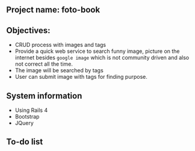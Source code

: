 ## Project name: foto-book ##
## Objectives: ##
- CRUD process with images and tags
- Provide a quick web service to search funny image, picture on the internet
  besides `google image` which is not community driven and also not correct all
  the time.
- The image will be searched by tags
- User can submit image with tags for finding purpose.

## System information ##
- Using Rails 4
- Bootstrap
- JQuery

## To-do list ##







